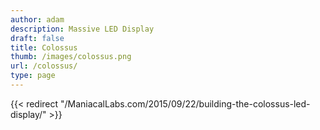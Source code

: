 ```yaml
---
author: adam
description: Massive LED Display
draft: false
title: Colossus
thumb: /images/colossus.png
url: /colossus/
type: page
---
```

{{< redirect "/ManiacalLabs.com/2015/09/22/building-the-colossus-led-display/" >}}